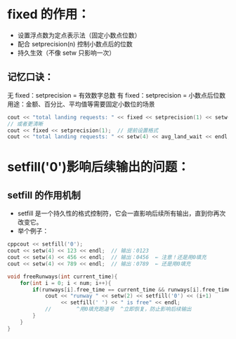 # fixed 的作用：
- 设置浮点数为定点表示法（固定小数点位数）
- 配合 setprecision(n) 控制小数点后的位数
- 持久生效（不像 setw 只影响一次）
## 记忆口诀：
无 fixed：setprecision = 有效数字总数
有 fixed：setprecision = 小数点后位数
用途：金额、百分比、平均值等需要固定小数位的场景

``` cpp
cout << "total landing requests: " << fixed << setprecision(1) << setw(4) << avg_land_wait;
// 或者更清晰
cout << fixed << setprecision(1);  // 提前设置格式
cout << "total landing requests: " << setw(4) << avg_land_wait << endl;
```

# setfill('0')影响后续输出的问题：
## setfill 的作用机制
- setfill 是一个持久性的格式控制符，它会一直影响后续所有输出，直到你再次改变它。
- 举个例子：
```cpp
cppcout << setfill('0');
cout << setw(4) << 123 << endl;  // 输出：0123
cout << setw(4) << 456 << endl;  // 输出：0456  ← 注意！还是用0填充
cout << setw(4) << 789 << endl;  // 输出：0789  ← 还是用0填充

void freeRunways(int current_time){
    for(int i = 0; i < num; i++){
        if(runways[i].free_time == current_time && runways[i].free_time > 0){
            cout << "runway " << setw(2) << setfill('0') << (i+1) 
                 << setfill(' ') << " is free" << endl;
            //        ^用0填充跑道号  ^立即恢复，防止影响后续输出
        }
    }
}
```
